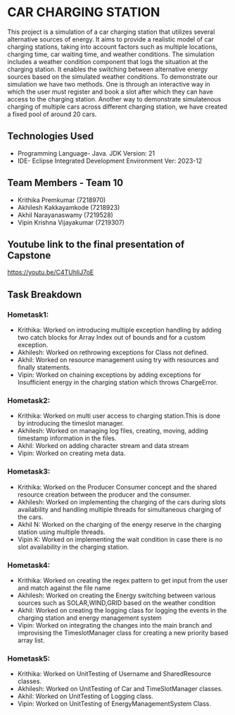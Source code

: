 # CAR CHARGING STATION
This project is a simulation of a car charging station that utilizes several alternative sources of energy. It aims to provide a realistic model of car charging stations, taking into account factors such as multiple locations, charging time, car waiting time, and weather conditions. The simulation includes a weather condition component that logs the situation at the charging station. It enables the switching between alternative energy sources based on the simulated weather conditions.
To demonstrate our simulation we have two methods. One is through an interactive way in which the user must register and book a slot after which they can have access to the charging station.
Another way to demonstrate simulatenous charging of multiple cars across different charging station, we have created a fixed pool of around 20 cars.

## Technologies Used
- Programming Language- Java. JDK Version: 21
- IDE- Eclipse Integrated Development Environment Ver: 2023-12

## Team Members - Team 10
- Krithika Premkumar (7218970)
- Akhilesh Kakkayamkode (7218923)
- Akhil Narayanaswamy (7219528)
- Vipin Krishna Vijayakumar (7219307)

## Youtube link to the final presentation of Capstone
https://youtu.be/C4TUhliJ7oE

## Task Breakdown
### Hometask1:
- Krithika: Worked on introducing multiple exception handling by adding two catch blocks for Array Index out of bounds and for a custom exception.
- Akhilesh: Worked on rethrowing exceptions for Class not defined.
- Akhil: Worked on resource management using try with resources and finally statements.
- Vipin: Worked on chaining exceptions by adding exceptions for Insufficient energy in the charging station which throws ChargeError.

### Hometask2:
- Krithika: Worked on multi user access to charging station.This is done by introducing the timeslot manager.
- Akhilesh: Worked on managing log files, creating, moving, adding timestamp information in the files.
- Akhil: Worked on adding character stream and data stream
- Vipin: Worked on creating meta data.

### Hometask3:
- Krithika: Worked on the Producer Consumer concept and the shared resource creation between the producer and the consumer.
- Akhilesh: Worked on implementing the charging of the cars during slots availability and handling multiple threads for simultaneous charging of the cars.
- Akhil N: Worked on the charging of the energy reserve in the charging station using multiple threads.
- Vipin K: Worked on implementing the wait condition in case there is no slot availability in the charging station.

### Hometask4:
- Krithika: Worked on creating the regex pattern to get input from the user and match against the file name
- Akhilesh: Worked on creating the Energy switching between various sources such as SOLAR,WIND,GRID based on the weather condition
- Akhil: Worked on creating the logging class for logging the events in the charging station and energy management system
- Vipin: Worked on integrating the changes into the main branch and improvising the TimeslotManager class for creating a new priority based array list.

### Hometask5:
- Krithika: Worked on UnitTesting of Username and SharedResource classes.
- Akhilesh: Worked on UnitTesting of Car and TimeSlotManager classes.
- Akhil: Worked on UnitTesting of  Logging class.
- Vipin: Worked on UnitTesting of EnergyManagementSystem Class.

